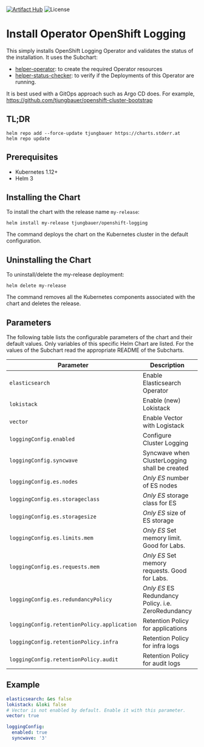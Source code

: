 [![Artifact Hub](https://img.shields.io/endpoint?url=https://artifacthub.io/badge/repository/openshift-bootstraps)](https://artifacthub.io/packages/search?repo=openshift-bootstraps)
![License](https://img.shields.io/badge/License-Apache_2.0-blue.svg)

# Install Operator OpenShift Logging

This simply installs OpenShift Logging Operator and validates the status of the installation. 
It uses the Subchart: 

* [helper-operator](https://github.com/tjungbauer/helm-charts/tree/main/charts/helper-operator): to create the required Operator resources
* [helper-status-checker](https://github.com/tjungbauer/helm-charts/tree/main/charts/helper-operator): to verify if the Deployments of this Operator are running. 

It is best used with a GitOps approach such as Argo CD does. For example, https://github.com/tjungbauer/openshift-cluster-bootstrap

## TL;DR 

```console
helm repo add --force-update tjungbauer https://charts.stderr.at
helm repo update
```

## Prerequisites

* Kubernetes 1.12+
* Helm 3

## Installing the Chart

To install the chart with the release name `my-release`:

```console
helm install my-release tjungbauer/openshift-logging
```

The command deploys the chart on the Kubernetes cluster in the default configuration.

## Uninstalling the Chart

To uninstall/delete the my-release deployment:

```console
helm delete my-release
```

The command removes all the Kubernetes components associated with the chart and deletes the release.

## Parameters
The following table lists the configurable parameters of the chart and their default values. Only variables of this specific Helm Chart are listed. For the values of the Subchart read the appropriate README of the Subcharts.

| Parameter                                 | Description                                   | Default                                                 |
|-------------------------------------------|-----------------------------------------------|---------------------------------------------------------|
| `elasticsearch` | Enable Elasticsearch Operator | `` |
| `lokistack` | Enable (new) Lokistack | `` |
| `vector` | Enable Vector with Logistack | `` |
| `loggingConfig.enabled` | Configure Cluster Logging | `` |
| `loggingConfig.syncwave` | Syncwave when ClusterLogging shall be created | `` |
| `loggingConfig.es.nodes` | *Only ES* number of ES nodes | `` |
| `loggingConfig.es.storageclass` | *Only ES* storage class for ES | `` |
| `loggingConfig.es.storagesize` | *Only ES* size of ES storage | `` |
| `loggingConfig.es.limits.mem` | *Only ES* Set memory limit. Good for Labs. | `` |
| `loggingConfig.es.requests.mem` | *Only ES* Set memory requests. Good for Labs. | `` |
| `loggingConfig.es.redundancyPolicy` | *Only ES* ES Redundancy Policy. i.e. ZeroRedundancy | `` |
| `loggingConfig.retentionPolicy.application` | Retention Policy for applications | `1d` |
| `loggingConfig.retentionPolicy.infra` | Retention Policy for infra logs | `1d` |
| `loggingConfig.retentionPolicy.audit` | Retention Policy for audit logs | `1d` |

## Example

```yaml
elasticsearch: &es false
lokistack: &loki false
# Vector is not enabled by default. Enable it with this parameter.
vector: true

loggingConfig:
  enabled: true
  syncwave: '3'
```